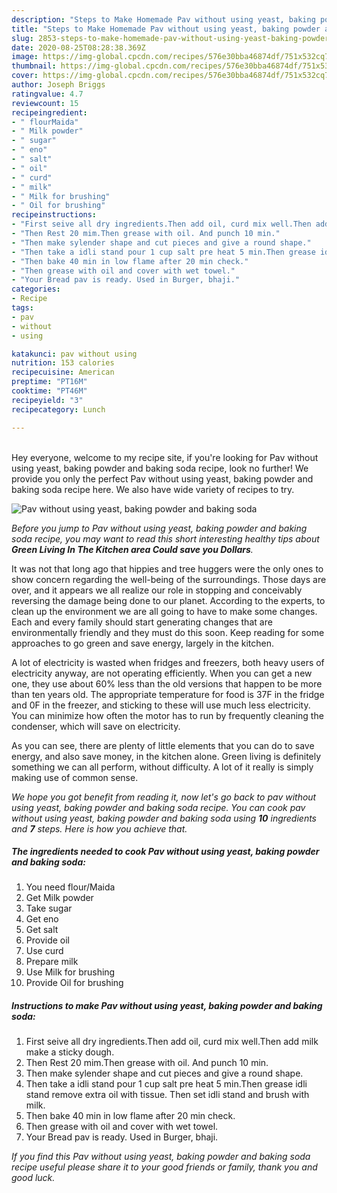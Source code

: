 ```yaml
---
description: "Steps to Make Homemade Pav without using yeast, baking powder and baking soda"
title: "Steps to Make Homemade Pav without using yeast, baking powder and baking soda"
slug: 2853-steps-to-make-homemade-pav-without-using-yeast-baking-powder-and-baking-soda
date: 2020-08-25T08:28:38.369Z
image: https://img-global.cpcdn.com/recipes/576e30bba46874df/751x532cq70/pav-without-using-yeast-baking-powder-and-baking-soda-recipe-main-photo.jpg
thumbnail: https://img-global.cpcdn.com/recipes/576e30bba46874df/751x532cq70/pav-without-using-yeast-baking-powder-and-baking-soda-recipe-main-photo.jpg
cover: https://img-global.cpcdn.com/recipes/576e30bba46874df/751x532cq70/pav-without-using-yeast-baking-powder-and-baking-soda-recipe-main-photo.jpg
author: Joseph Briggs
ratingvalue: 4.7
reviewcount: 15
recipeingredient:
- " flourMaida"
- " Milk powder"
- " sugar"
- " eno"
- " salt"
- " oil"
- " curd"
- " milk"
- " Milk for brushing"
- " Oil for brushing"
recipeinstructions:
- "First seive all dry ingredients.Then add oil, curd mix well.Then add milk make a sticky dough."
- "Then Rest 20 mim.Then grease with oil. And punch 10 min."
- "Then make sylender shape and cut pieces and give a round shape."
- "Then take a idli stand pour 1 cup salt pre heat 5 min.Then grease idli stand remove extra oil with tissue. Then set idli stand and brush with milk."
- "Then bake 40 min in low flame after 20 min check."
- "Then grease with oil and cover with wet towel."
- "Your Bread pav is ready. Used in Burger, bhaji."
categories:
- Recipe
tags:
- pav
- without
- using

katakunci: pav without using 
nutrition: 153 calories
recipecuisine: American
preptime: "PT16M"
cooktime: "PT46M"
recipeyield: "3"
recipecategory: Lunch

---
```

<br>
Hey everyone, welcome to my recipe site, if you're looking for Pav without using yeast, baking powder and baking soda recipe, look no further! We provide you only the perfect Pav without using yeast, baking powder and baking soda recipe here. We also have wide variety of recipes to try.
<br>


![Pav without using yeast, baking powder and baking soda](https://img-global.cpcdn.com/recipes/576e30bba46874df/751x532cq70/pav-without-using-yeast-baking-powder-and-baking-soda-recipe-main-photo.jpg)

<i>Before you jump to Pav without using yeast, baking powder and baking soda recipe, you may want to read this short interesting healthy tips about 
<strong>Green Living In The Kitchen area Could save you Dollars</strong>.</i>
</br>

It was not that long ago that hippies and tree huggers were the only ones to show concern regarding the well-being of the surroundings. Those days are over, and it appears we all realize our role in stopping and conceivably reversing the damage being done to our planet. According to the experts, to clean up the environment we are all going to have to make some changes. Each and every family should start generating changes that are environmentally friendly and they must do this soon. Keep reading for some approaches to go green and save energy, largely in the kitchen.

A lot of electricity is wasted when fridges and freezers, both heavy users of electricity anyway, are not operating efficiently. When you can get a new one, they use about 60% less than the old versions that happen to be more than ten years old. The appropriate temperature for food is 37F in the fridge and 0F in the freezer, and sticking to these will use much less electricity. You can minimize how often the motor has to run by frequently cleaning the condenser, which will save on electricity.

As you can see, there are plenty of little elements that you can do to save energy, and also save money, in the kitchen alone. Green living is definitely something we can all perform, without difficulty. A lot of it really is simply making use of common sense.


<i>We hope you got benefit from reading it, now let's go back to pav without using yeast, baking powder and baking soda recipe. You can cook pav without using yeast, baking powder and baking soda using <strong>10</strong> ingredients and <strong>7</strong> steps. Here is how you achieve that.
</i>

##### The ingredients needed to cook Pav without using yeast, baking powder and baking soda:

1. You need  flour/Maida
1. Get  Milk powder
1. Take  sugar
1. Get  eno
1. Get  salt
1. Provide  oil
1. Use  curd
1. Prepare  milk
1. Use  Milk for brushing
1. Provide  Oil for brushing


##### Instructions to make Pav without using yeast, baking powder and baking soda:

1. First seive all dry ingredients.Then add oil, curd mix well.Then add milk make a sticky dough.
1. Then Rest 20 mim.Then grease with oil. And punch 10 min.
1. Then make sylender shape and cut pieces and give a round shape.
1. Then take a idli stand pour 1 cup salt pre heat 5 min.Then grease idli stand remove extra oil with tissue. Then set idli stand and brush with milk.
1. Then bake 40 min in low flame after 20 min check.
1. Then grease with oil and cover with wet towel.
1. Your Bread pav is ready. Used in Burger, bhaji.


<i>If you find this Pav without using yeast, baking powder and baking soda recipe useful please share it to your good friends or family, thank you and good luck.</i>
